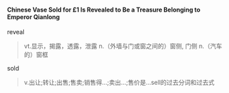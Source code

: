 #### Chinese Vase Sold for £1 Is Revealed to Be a Treasure Belonging to Emperor Qianlong ####
reveal
> vt.显示，揭露，透露，泄露  n.（外墙与门或窗之间的）窗侧, 门侧  n.（汽车的）窗框

sold
> v.出让;转让;出售;售卖;销售得…;卖出…;售价是…sell的过去分词和过去式